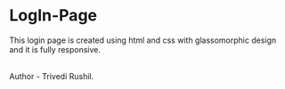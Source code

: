 # LogIn-Page
This login page is created using html and css with glassomorphic design and it is fully responsive.

<br>
Author - Trivedi Rushil.
